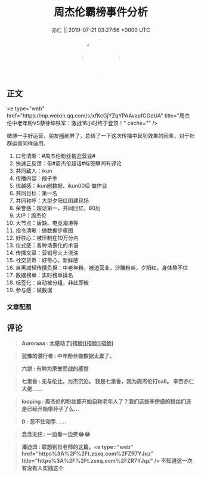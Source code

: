 <h1 align="center">周杰伦霸榜事件分析</h1>




<p align="center">
    <a>亦仁 || 2019-07-21 03:27:56 &#43;0000 UTC</a>
</p>

<div align="center">
    <img src="https://images.zsxq.com/Fn3NQqCN8nuGF86yZPXSbEsl0mb3?e=1590940799&amp;token=kIxbL07-8jAj8w1n4s9zv64FuZZNEATmlU_Vm6zD:pfbNc8W3hS0oYG_hyXXh_rHMHuc=" width="100" height="100" style="border:1px solid;border-radius:50%; color:#ffffff"/>
</div>




## 正文

<div>
&lt;e type=&#34;web&#34; href=&#34;https://mp.weixin.qq.com/s/xfKcGjYZqYPAAvapfGGdUA&#34; title=&#34;周杰伦中老年粉VS蔡徐坤铁军：激战16小时终于登顶！&#34; cache=&#34;&#34; /&gt;

微博一手好运营，朋友圈刷屏了，总结了一下这次传播中起到效果的因素，对于社群运营同样适用。

1. 口号清晰：#周杰伦粉丝被迫营业#
2. 快速正反馈：带#周杰伦超话#标签瞬间有评论
3. 共同敌人：ikun
4. 传播内容：段子手
5. 优越感：ikun刷数据、ikun00后 做作业
6. 共同目标：第一名
7. 共同称呼：大型夕阳红团建现场
8. 荣誉感：超话第一，共同回忆，80后
9. 大IP：周杰伦
10. 大节点：唐缺、电竞海涛等
11. 指令清晰：做数据步骤图
12. 好胜心：被压制在10万分内
13. 仪式感：各种场景化的术语
14. 传播文章：营销号火上浇油
15. 社交货币：好奇心，新鲜感
16. 自黑减轻传播负担：中老年粉，被迫营业，沙雕粉丝，夕阳红，身体熬不住
18. 数据榜单：实时榜单排名
18. 标签化：自动被分组，非此即彼
19. 参与感：做数据
</div>

### 文章配图

<div class="image" align="center">

</div>


## 评论

<div align="left">
<div>

<blockquote >
<span> <strong>Auroraaa : 太感动了[捂脸][捂脸][捂脸] </strong></span>
</blockquote>

<blockquote >
<span> <strong>犹豫的潜行者 : 中年粉丝做数据太累了。 </strong></span>
</blockquote>

<blockquote >
<span> <strong>六饼 : 有种为荣誉而战的感觉 </strong></span>
</blockquote>

<blockquote >
<span> <strong>七里香 : 无与伦比，为杰沉沦。
我是七里香，我为周杰伦打call。
辛苦亦仁大佬…… </strong></span>
</blockquote>

<blockquote >
<span> <strong>looping : 周杰伦的粉丝都开始自称老年人了？我们这些李宗盛的粉丝们还是已经开始带孙子了么… </strong></span>
</blockquote>

<blockquote >
<span> <strong>D : 忍不住动手…… </strong></span>
</blockquote>

<blockquote >
<span> <strong>念念无住 : 一边看一边笑😂😂 </strong></span>
</blockquote>

<blockquote >
<span> <strong>潘迪凹 : 联想到肖老师的这篇。&lt;e type=&#34;web&#34; href=&#34;https%3A%2F%2Ft.zsxq.com%2FZR7YJqz&#34; title=&#34;https%3A%2F%2Ft.zsxq.com%2FZR7YJqz&#34; /&gt;
不知道这一次有没有人实践这个 </strong></span>
</blockquote>

</div>
</div>